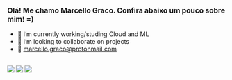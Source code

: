### Olá! Me chamo Marcello Graco. Confira abaixo um pouco sobre mim! =)

- 🔭 I’m currently working/studing Cloud and ML
- 👯 I’m looking to collaborate on projects
- 📧 marcello.graco@protonmail.com
  
 ##

  <div>
  <a href="https://www.instagram.com/marcello.graco/" target="_blank"><img src="https://img.shields.io/badge/-Instagram-%23E4405F?style=for-the-badge&logo=instagram&logoColor=white" target="_blank"></a>
  <a href="https://www.linkedin.com/in/hi-its-marcello-graco/" target="_blank"><img src="https://img.shields.io/badge/-LinkedIn-%230077B5?style=for-the-badge&logo=linkedin&logoColor=white" target="_blank"></a> 
  <a href="https://wa.me/5521972542036" target="_blank"><img src="https://img.shields.io/badge/WhatsApp-25D366?style=for-the-badge&logo=whatsapp&logoColor=white" target="_blank"></a> 
    
  <div>

